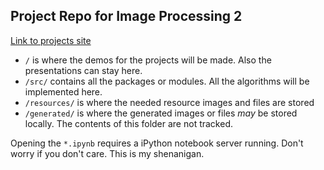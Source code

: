 ## Project Repo for Image Processing 2 ##
[Link to projects site](https://sites.google.com/site/bitimageprocessing/home/projects-ii)

- `/` is where the demos for the projects will be made. Also the presentations can stay here.
- `/src/` contains all the packages or modules. All the algorithms will be implemented here.
- `/resources/` is where the needed resource images and files are stored
- `/generated/` is where the generated images or files *may* be stored locally. The contents of this folder are not tracked.

Opening the `*.ipynb` requires a iPython notebook server running. Don't worry if you don't care. This is my shenanigan.
